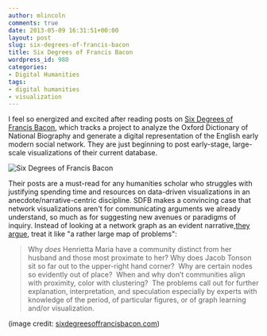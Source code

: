 ```yaml
---
author: mlincoln
comments: true
date: 2013-05-09 16:31:51+00:00
layout: post
slug: six-degrees-of-francis-bacon
title: Six Degrees of Francis Bacon
wordpress_id: 980
categories:
- Digital Humanities
tags:
- digital humanities
- visualization
---
```


I feel so energized and excited after reading posts on [Six Degrees of Francis Bacon](http://sixdegreesoffrancisbacon.com/), which tracks a project to analyze the Oxford Dictionary of National Biography and generate a digital representation of the English early modern social network. They are just beginning to post early-stage, large-scale visualizations of their current database.

![Six Degrees of Francis Bacon](http://media.tumblr.com/901378b369e5b0f5032d099d1b3f2fa3/tumblr_inline_mkzs5aiguR1qz4rgp.png)

Their posts are a must-read for any humanities scholar who struggles with justifying spending time and resources on data-driven visualizations in an anecdote/narrative-centric discipline. SDFB makes a convincing case that network visualizations aren't for communicating arguments we already understand, so much as for suggesting new avenues or paradigms of inquiry. Instead of looking at a network graph as an evident narrative,[they argue](http://sixdegreesoffrancisbacon.com/post/47622869519/global-graph), treat it like "a rather large map of problems":


> Why _does_ Henrietta Maria have a community distinct from her husband and those most proximate to her? Why does Jacob Tonson sit so far out to the upper-right hand corner?  Why are certain nodes so evidently out of place?  When and why don’t communities align with proximity, color with clustering?  The problems call out for further explanation, interpretation, and speculation especially by experts with knowledge of the period, of particular figures, or of graph learning and/or visualization.


(image credit: [sixdegreesoffrancisbacon.com](http://sixdegreesoffrancisbacon.com/post/47622869519/global-graph))
